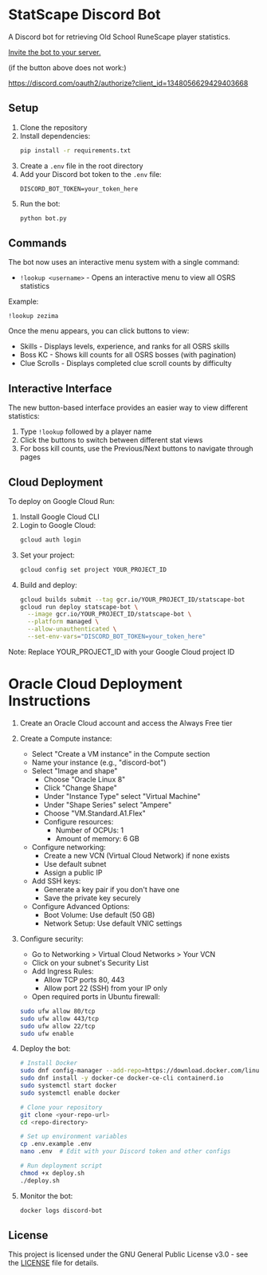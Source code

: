 # StatScape Discord Bot

A Discord bot for retrieving Old School RuneScape player statistics.

[Invite the bot to your server.](https://discord.com/oauth2/authorize?client_id=1348056629429403668)




(if the button above does not work:)

https://discord.com/oauth2/authorize?client_id=1348056629429403668

## Setup

1. Clone the repository
2. Install dependencies:
   ```bash
   pip install -r requirements.txt
   ```
3. Create a `.env` file in the root directory
4. Add your Discord bot token to the `.env` file:
   ```properties
   DISCORD_BOT_TOKEN=your_token_here
   ```
5. Run the bot:
   ```bash
   python bot.py
   ```

## Commands

The bot now uses an interactive menu system with a single command:

* `!lookup <username>` - Opens an interactive menu to view all OSRS statistics

Example:
```
!lookup zezima
```

Once the menu appears, you can click buttons to view:
- Skills - Displays levels, experience, and ranks for all OSRS skills
- Boss KC - Shows kill counts for all OSRS bosses (with pagination)
- Clue Scrolls - Displays completed clue scroll counts by difficulty

## Interactive Interface

The new button-based interface provides an easier way to view different statistics:
1. Type `!lookup` followed by a player name
2. Click the buttons to switch between different stat views
3. For boss kill counts, use the Previous/Next buttons to navigate through pages

## Cloud Deployment

To deploy on Google Cloud Run:

1. Install Google Cloud CLI
2. Login to Google Cloud:
   ```bash
   gcloud auth login
   ```
3. Set your project:
   ```bash
   gcloud config set project YOUR_PROJECT_ID
   ```
4. Build and deploy:
   ```bash
   gcloud builds submit --tag gcr.io/YOUR_PROJECT_ID/statscape-bot
   gcloud run deploy statscape-bot \
     --image gcr.io/YOUR_PROJECT_ID/statscape-bot \
     --platform managed \
     --allow-unauthenticated \
     --set-env-vars="DISCORD_BOT_TOKEN=your_token_here"
   ```

Note: Replace YOUR_PROJECT_ID with your Google Cloud project ID

# Oracle Cloud Deployment Instructions

1. Create an Oracle Cloud account and access the Always Free tier

2. Create a Compute instance:
   - Select "Create a VM instance" in the Compute section
   - Name your instance (e.g., "discord-bot")
   - Select "Image and shape"
      - Choose "Oracle Linux 8"
      - Click "Change Shape"
      - Under "Instance Type" select "Virtual Machine"
      - Under "Shape Series" select "Ampere"
      - Choose "VM.Standard.A1.Flex"
      - Configure resources:
         - Number of OCPUs: 1
         - Amount of memory: 6 GB
   - Configure networking:
      - Create a new VCN (Virtual Cloud Network) if none exists
      - Use default subnet
      - Assign a public IP
   - Add SSH keys:
      - Generate a key pair if you don't have one
      - Save the private key securely
   - Configure Advanced Options:
      - Boot Volume: Use default (50 GB)
      - Network Setup: Use default VNIC settings

3. Configure security:
   - Go to Networking > Virtual Cloud Networks > Your VCN
   - Click on your subnet's Security List
   - Add Ingress Rules:
      - Allow TCP ports 80, 443
      - Allow port 22 (SSH) from your IP only
   - Open required ports in Ubuntu firewall:
   ```bash
   sudo ufw allow 80/tcp
   sudo ufw allow 443/tcp
   sudo ufw allow 22/tcp
   sudo ufw enable
   ```

4. Deploy the bot:
   ```bash
   # Install Docker
   sudo dnf config-manager --add-repo=https://download.docker.com/linux/centos/docker-ce.repo
   sudo dnf install -y docker-ce docker-ce-cli containerd.io
   sudo systemctl start docker
   sudo systemctl enable docker

   # Clone your repository
   git clone <your-repo-url>
   cd <repo-directory>

   # Set up environment variables
   cp .env.example .env
   nano .env  # Edit with your Discord token and other configs

   # Run deployment script
   chmod +x deploy.sh
   ./deploy.sh
   ```

5. Monitor the bot:
   ```bash
   docker logs discord-bot
   ```

## License

This project is licensed under the GNU General Public License v3.0 - see the [LICENSE](LICENSE) file for details.
